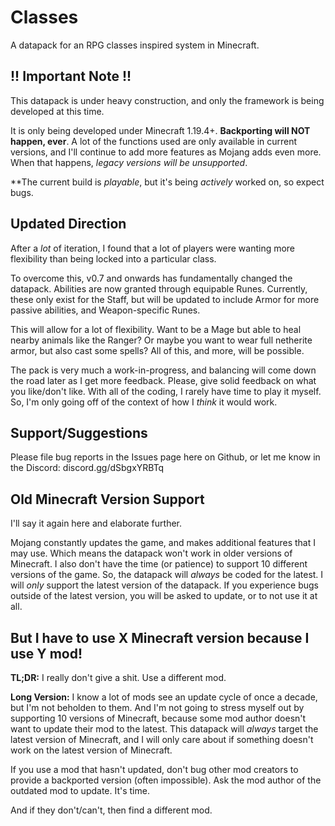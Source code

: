 # Classes
A datapack for an RPG classes inspired system in Minecraft.

## !! Important Note !!
This datapack is under heavy construction, and only the framework is being developed at this time.

It is only being developed under Minecraft 1.19.4+. **Backporting will NOT happen, ever**. A lot of the functions used are only available in current versions, and I'll continue to add more features as Mojang adds even more. When that happens, *legacy versions will be unsupported*.

**The current build is *playable*, but it's being *actively* worked on, so expect bugs.

## Updated Direction
After a *lot* of iteration, I found that a lot of players were wanting more flexibility than being locked into a particular class.

To overcome this, v0.7 and onwards has fundamentally changed the datapack. Abilities are now granted through equipable Runes. Currently, these only exist for the Staff, but will be updated to include Armor for more passive abilities, and Weapon-specific Runes.

This will allow for a lot of flexibility. Want to be a Mage but able to heal nearby animals like the Ranger? Or maybe you want to wear full netherite armor, but also cast some spells? All of this, and more, will be possible.

The pack is very much a work-in-progress, and balancing will come down the road later as I get more feedback. Please, give solid feedback on what you like/don't like. With all of the coding, I rarely have time to play it myself. So, I'm only going off of the context of how I *think* it would work.

## Support/Suggestions
Please file bug reports in the Issues page here on Github, or let me know in the Discord: discord.gg/dSbgxYRBTq

## Old Minecraft Version Support
I'll say it again here and elaborate further.

Mojang constantly updates the game, and makes additional features that I may use. Which means the datapack won't work in older versions of Minecraft. I also don't have the time (or patience) to support 10 different versions of the game. So, the datapack will *always* be coded for the latest. I will *only* support the latest version of the datapack. If you experience bugs outside of the latest version, you will be asked to update, or to not use it at all.


## But I have to use X Minecraft version because I use Y mod!
**TL;DR:** I really don't give a shit. Use a different mod.

**Long Version:** I know a lot of mods see an update cycle of once a decade, but I'm not beholden to them. And I'm not going to stress myself out by supporting 10 versions of Minecraft, because some mod author doesn't want to update their mod to the latest. This datapack will *always* target the latest version of Minecraft, and I will only care about if something doesn't work on the latest version of Minecraft.

If you use a mod that hasn't updated, don't bug other mod creators to provide a backported version (often impossible). Ask the mod author of the outdated mod to update. It's time.

And if they don't/can't, then find a different mod.
